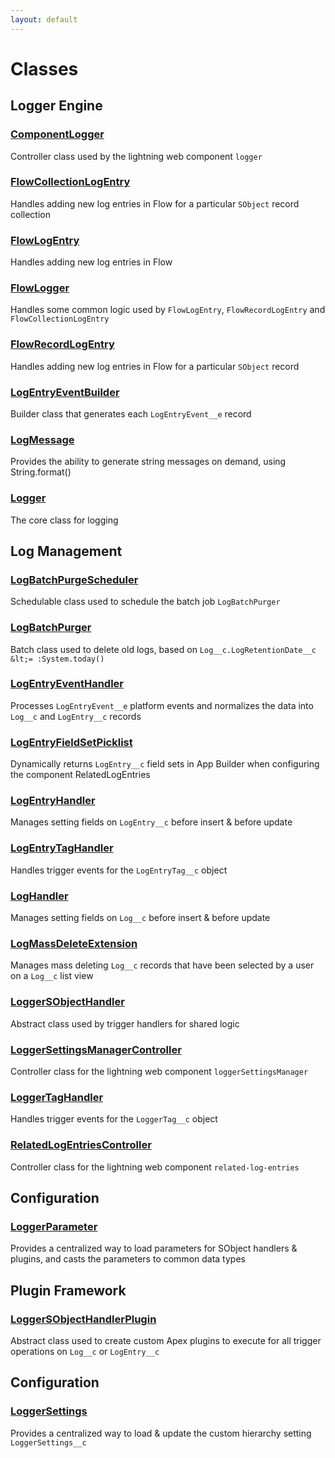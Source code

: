 ```yaml
---
layout: default
---
```


# Classes

## Logger Engine

### [ComponentLogger](logger-engine/ComponentLogger)

Controller class used by the lightning web component `logger`

### [FlowCollectionLogEntry](logger-engine/FlowCollectionLogEntry)

Handles adding new log entries in Flow for a particular `SObject` record collection

### [FlowLogEntry](logger-engine/FlowLogEntry)

Handles adding new log entries in Flow

### [FlowLogger](logger-engine/FlowLogger)

Handles some common logic used by `FlowLogEntry`, `FlowRecordLogEntry` and `FlowCollectionLogEntry`

### [FlowRecordLogEntry](logger-engine/FlowRecordLogEntry)

Handles adding new log entries in Flow for a particular `SObject` record

### [LogEntryEventBuilder](logger-engine/LogEntryEventBuilder)

Builder class that generates each `LogEntryEvent__e` record

### [LogMessage](logger-engine/LogMessage)

Provides the ability to generate string messages on demand, using String.format()

### [Logger](logger-engine/Logger)

The core class for logging

## Log Management

### [LogBatchPurgeScheduler](log-management/LogBatchPurgeScheduler)

Schedulable class used to schedule the batch job `LogBatchPurger`

### [LogBatchPurger](log-management/LogBatchPurger)

Batch class used to delete old logs, based on `Log__c.LogRetentionDate__c &lt;= :System.today()`

### [LogEntryEventHandler](log-management/LogEntryEventHandler)

Processes `LogEntryEvent__e` platform events and normalizes the data into `Log__c` and `LogEntry__c` records

### [LogEntryFieldSetPicklist](log-management/LogEntryFieldSetPicklist)

Dynamically returns `LogEntry__c` field sets in App Builder when configuring the component RelatedLogEntries

### [LogEntryHandler](log-management/LogEntryHandler)

Manages setting fields on `LogEntry__c` before insert &amp; before update

### [LogEntryTagHandler](log-management/LogEntryTagHandler)

Handles trigger events for the `LogEntryTag__c` object

### [LogHandler](log-management/LogHandler)

Manages setting fields on `Log__c` before insert &amp; before update

### [LogMassDeleteExtension](log-management/LogMassDeleteExtension)

Manages mass deleting `Log__c` records that have been selected by a user on a `Log__c` list view

### [LoggerSObjectHandler](log-management/LoggerSObjectHandler)

Abstract class used by trigger handlers for shared logic

### [LoggerSettingsManagerController](log-management/LoggerSettingsManagerController)

Controller class for the lightning web component `loggerSettingsManager`

### [LoggerTagHandler](log-management/LoggerTagHandler)

Handles trigger events for the `LoggerTag__c` object

### [RelatedLogEntriesController](log-management/RelatedLogEntriesController)

Controller class for the lightning web component `related-log-entries`

## Configuration

### [LoggerParameter](configuration/LoggerParameter)

Provides a centralized way to load parameters for SObject handlers &amp; plugins, and casts the parameters to common data types

## Plugin Framework

### [LoggerSObjectHandlerPlugin](plugin-framework/LoggerSObjectHandlerPlugin)

Abstract class used to create custom Apex plugins to execute for all trigger operations on `Log__c` or `LogEntry__c`

## Configuration

### [LoggerSettings](/configuration/LoggerSettings)

Provides a centralized way to load &amp; update the custom hierarchy setting `LoggerSettings__c`
